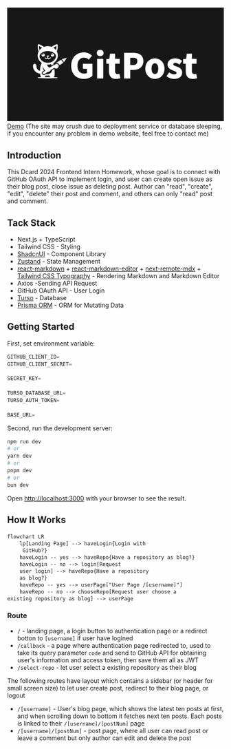 ![Opengraph Image](/public/opengraph-image.png)
[Demo](https://gitpost.up.railway.app) (The site may crush due to deployment service or database sleeping, if you encounter any problem in demo website, feel free to contact me)

## Introduction

This Dcard 2024 Frontend Intern Homework, whose goal is to connect with GitHub OAuth API to implement login, and user can create open issue as their blog post, close issue as deleting post.
Author can "read", "create", "edit", "delete" their post and comment, and others can only "read" post and comment.

## Tack Stack

- Next.js + TypeScript
- Tailwind CSS - Styling
- [ShadcnUI](https://ui.shadcn.com/) - Component Library
- [Zustand](https://zustand-demo.pmnd.rs/) - State Management
- [react-markdown](https://remarkjs.github.io/react-markdown/) + [react-markdown-editor](https://uiwjs.github.io/react-markdown-editor/) + [next-remote-mdx](https://www.npmjs.com/package/next-mdx-remote) + [Tailwind CSS Typography](https://github.com/tailwindlabs/tailwindcss-typography) - Rendering Markdown and Markdown Editor
- Axios -Sending API Request
- GitHub OAuth API - User Login
- [Turso](https://turso.tech/) - Database
- [Prisma ORM](https://www.prisma.io/orm) - ORM for Mutating Data

## Getting Started

First, set environment variable:

```ts
GITHUB_CLIENT_ID=
GITHUB_CLIENT_SECRET=

SECRET_KEY=

TURSO_DATABASE_URL=
TURSO_AUTH_TOKEN=

BASE_URL=
```

Second, run the development server:

```bash
npm run dev
# or
yarn dev
# or
pnpm dev
# or
bun dev
```

Open [http://localhost:3000](http://localhost:3000) with your browser to see the result.

## How It Works

```mermaid
flowchart LR
    lp[Landing Page] --> haveLogin{Login with
     GitHub?}
    haveLogin -- yes --> haveRepo{Have a repository as blog?}
    haveLogin -- no --> login[Request
    user login] --> haveRepo{Have a repository
    as blog?}
    haveRepo -- yes --> userPage["User Page /[username]"]
    haveRepo -- no --> chooseRepo[Request user choose a
existing repository as blog] --> userPage
```

### Route

- `/` - landing page, a login button to authentication page or a redirect botton to `[username]` if user have logined
- `/callback` - a page where authentication page redirected to, used to take its query parameter `code` and send to GitHub API for obtaining user's information and access token, then save them all as JWT
- `/select-repo` - let user select a existing repository as their blog

The following routes have layout which contains a sidebar (or header for small screen size) to let user create post, redirect to their blog page, or logout

- `/[username]` - User's blog page, which shows the latest ten posts at first, and when scrolling down to bottom it fetches next ten posts. Each posts is linked to their `/[username]/[postNum]` page
- `/[username]/[postNum]` - post page, where all user can read post or leave a comment but only author can edit and delete the post
